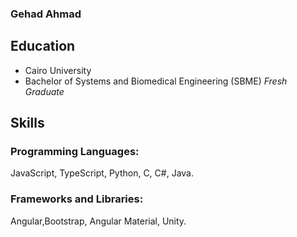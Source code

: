### Gehad Ahmad

## Education
- Cairo University
- Bachelor of Systems and Biomedical Engineering (SBME) _Fresh Graduate_

## Skills
### Programming Languages:
JavaScript, TypeScript, Python, C, C#, Java.

### Frameworks and Libraries:
Angular,Bootstrap, Angular Material, Unity. 

 

<!--
**Gehad28/Gehad28** is a ✨ _special_ ✨ repository because its `README.md` (this file) appears on your GitHub profile.

Here are some ideas to get you started:

- 🔭 I’m currently working on ...
- 🌱 I’m currently learning ...
- 👯 I’m looking to collaborate on ...
- 🤔 I’m looking for help with ...
- 💬 Ask me about ...
- 📫 How to reach me: ...
- 😄 Pronouns: ...
- ⚡ Fun fact: ...
-->

